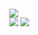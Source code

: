 ![](https://github-readme-stats.vercel.app/api?username=zlaazlaa&show_icons=true&count_private=true&title_color=fff&text_color=fff&icon_color=fff&bg_color=40,c95ec4,9479d5)  
![](https://github-readme-stats.vercel.app/api/pin/?username=zlaazlaa&repo=meiyong2.0&layout=compact&title_color=fff&text_color=fff&icon_color=fff&bg_color=40,c95ec4,9479d5)
![](https://github-readme-stats.vercel.app/api/top-langs/?username=anuraghazra&layout=compactlayout=compact&title_color=fff&text_color=fff&icon_color=fff&bg_color=40,c95ec4,9479d5)
